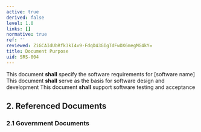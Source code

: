 ```yaml
---
active: true
derived: false
level: 1.0
links: []
normative: true
ref: ''
reviewed: ZiGCAIdUbRfk3kI4v9-FdqD43GIgTdFwDX6megMG4kY=
title: Document Purpose
uid: SRS-004
---
```


This document **shall** specify the software requirements for [software name]
This document **shall** serve as the basis for software design and development
This document **shall** support software testing and acceptance

## 2. Referenced Documents

### 2.1 Government Documents